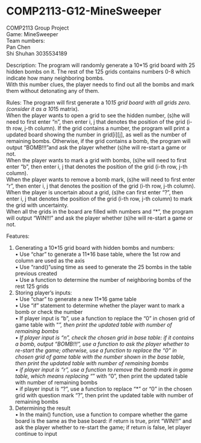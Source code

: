 # COMP2113-G12-MineSweeper

COMP2113 Group Project  
Game: MineSweeper  
Team numbers:  
Pan Chen  
Shi Shuhan 3035534189  

Description: The program will randomly generate a 10*15 grid board with 25 hidden bombs on it. The rest of the 125 grids contains numbers 0-8 which indicate how many neighboring bombs.  
With this number clues, the player needs to find out all the bombs and mark them without detonating any of them.  

Rules: 
The program will first generate a 10*15 grid board with all grids zero. (consider it as a 10*15 matrix).  
When the player wants to open a grid to see the hidden number, (s)he will need to first enter “n”, then enter i, j that denotes the position of the grid (i-th row, j-th column). If the grid contains a number, the program will print a updated board showing the number in grid[i][j], as well as the number of remaining bombs. Otherwise, if the grid contains a bomb, the program will output “BOMB!!!”and ask the player whether (s)he will re-start a game or not.  
When the player wants to mark a grid with bombs, (s)he will need to first enter “b”, then enter i, j that denotes the position of the grid (i-th row, j-th column).  
When the player wants to remove a bomb mark, (s)he will need to first enter “r”, then enter i, j that denotes the position of the grid (i-th row, j-th column).  
When the player is uncertain about a grid, (s)he can first enter “?”, then enter i, j that denotes the position of the grid (i-th row, j-th column) to mark the grid with uncertainty.  
When all the grids in the board are filled with numbers and “*”, the program will output “WIN!!!” and ask the player whether (s)he will re-start a game or not.  

Features:  
1. Generating a 10\*15 grid board with hidden bombs and numbers:  
•	Use “char” to generate a 11\*16 base table, where the 1st row and column are used as the axis  
•	Use “rand()”using time as seed to generate the 25 bombs in the table previous created  
•	Use a function to determine the number of neighboring bombs of the rest 125 grids  
2. Storing player’s inputs:  
•	Use “char” to generate a new 11\*16 game table    
•	Use “if” statement to determine whether the player want to mark a bomb or check the number  
•	If player input is “b”, use a function to replace the “0” in chosen grid of game table with “*”, then print the updated table with number of remaining bombs  
•	If player input is “n”, check the chosen grid in base table: if it contains a bomb, output “BOMB!!!”, use a function to ask the player whether to re-start the game; otherwise, use a function to replace the “0” in chosen grid of game table with the number shown in the base table, then print the updated table with number of remaining bombs  
•	if player input is “r”, use a function to remove the bomb mark in game table, which means replacing “*” with “0”, then print the updated table with number of remaining bombs  
•	if player input is “?”, use a function to replace “*” or “0” in the chosen grid with question mark “?”, then print the updated table with number of remaining bombs  
3. Determining the result  
•	In the main() function, use a function to compare whether the game board is the same as the base board: if return is true, print “WIN!!!” and ask the player whether to re-start the game; if return is false, let player continue to input  
